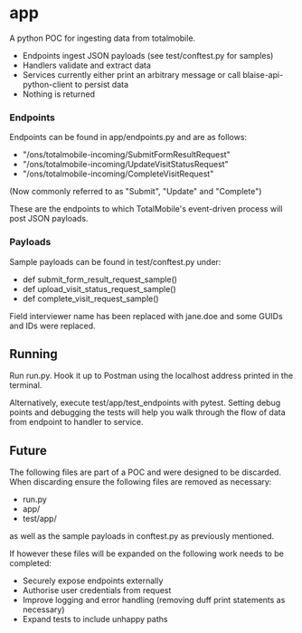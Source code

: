 # app

A python POC for ingesting data from totalmobile. 

* Endpoints ingest JSON payloads (see test/conftest.py for samples)
* Handlers validate and extract data
* Services currently either print an arbitrary message or call blaise-api-python-client to persist data
* Nothing is returned

### Endpoints

Endpoints can be found in app/endpoints.py and are as follows:

* "/ons/totalmobile-incoming/SubmitFormResultRequest"
* "/ons/totalmobile-incoming/UpdateVisitStatusRequest"
* "/ons/totalmobile-incoming/CompleteVisitRequest"

(Now commonly referred to as "Submit", "Update" and "Complete")

These are the endpoints to which TotalMobile's event-driven process will post JSON payloads.

### Payloads

Sample payloads can be found in test/conftest.py under:

* def submit_form_result_request_sample()
* def upload_visit_status_request_sample()
* def complete_visit_request_sample()

Field interviewer name has been replaced with jane.doe and some GUIDs and IDs were replaced.

## Running

Run run.py. Hook it up to Postman using the localhost address printed in the terminal. 

Alternatively, execute test/app/test_endpoints with pytest. Setting debug points and debugging the tests will help you walk through the flow of data from endpoint to handler to service.

## Future

The following files are part of a POC and were designed to be discarded. When discarding ensure the following files are removed as necessary:

* run.py
* app/
* test/app/

as well as the sample payloads in conftest.py as previously mentioned.

If however these files will be expanded on the following work needs to be completed:

* Securely expose endpoints externally
* Authorise user credentials from request
* Improve logging and error handling (removing duff print statements as necessary)
* Expand tests to include unhappy paths